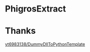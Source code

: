 # PhigrosExtract

# Thanks
[yt6983138/DummyDllToPythonTemplate](https://github.com/yt6983138/DummyDllToPythonTemplate)
